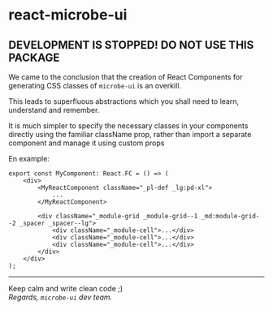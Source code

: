 # react-microbe-ui

## DEVELOPMENT IS STOPPED! DO NOT USE THIS PACKAGE

We came to the conclusion that the creation of React Components for generating CSS classes of `microbe-ui` is an overkill. 

This leads to superfluous abstractions which you shall need to learn, understand and remember.

It is much simpler to specify the necessary classes in your components directly using the familiar className prop, rather than import a separate component and manage it using custom props

En example:

```tsx
export const MyComponent: React.FC = () => (
    <div>
        <MyReactComponent className="_pl-def _lg:pd-xl">
            ...
        </MyReactComponent>
    
        <div className="_module-grid _module-grid--1 _md:module-grid--2 _spacer _spacer--lg">
            <div className="_module-cell">...</div>
            <div className="_module-cell">...</div>
            <div className="_module-cell">...</div>
        </div>
    </div>
);
```

---

Keep calm and write clean code ;)  
_Regards, `microbe-ui` dev team._

